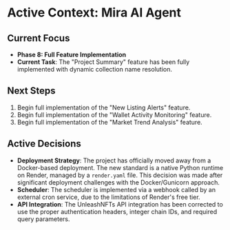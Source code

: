 # Active Context: Mira AI Agent

## Current Focus
- **Phase 8: Full Feature Implementation**
- **Current Task**: The "Project Summary" feature has been fully implemented with dynamic collection name resolution.

## Next Steps
1.  Begin full implementation of the "New Listing Alerts" feature.
2.  Begin full implementation of the "Wallet Activity Monitoring" feature.
3.  Begin full implementation of the "Market Trend Analysis" feature.

## Active Decisions
- **Deployment Strategy**: The project has officially moved away from a Docker-based deployment. The new standard is a native Python runtime on Render, managed by a `render.yaml` file. This decision was made after significant deployment challenges with the Docker/Gunicorn approach.
- **Scheduler**: The scheduler is implemented via a webhook called by an external cron service, due to the limitations of Render's free tier.
- **API Integration**: The UnleashNFTs API integration has been corrected to use the proper authentication headers, integer chain IDs, and required query parameters.
